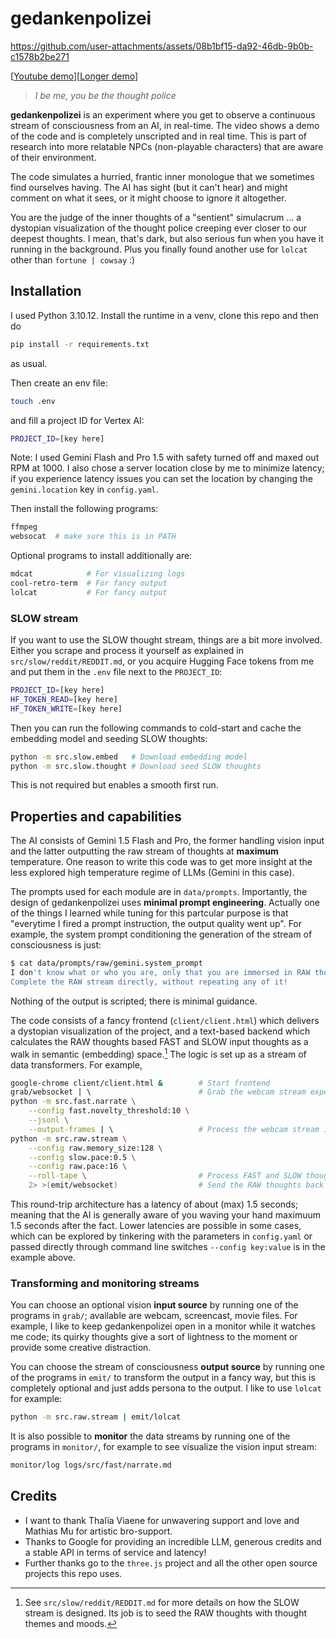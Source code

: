 # gedankenpolizei

https://github.com/user-attachments/assets/08b1bf15-da92-46db-9b0b-c1578b2be271

[[Youtube demo](https://www.youtube.com/watch?v=OIdcJpiyxC0)][[Longer demo](https://www.youtube.com/watch?v=JX2Fib6inp0)]

> *I be me, you be the thought police*

**gedankenpolizei** is an experiment where you get to observe a continuous stream of consciousness from an AI, in real-time. The video shows a demo of the code and is completely unscripted and in real time. This is part of research into more relatable NPCs (non-playable characters) that are aware of their environment.

The code simulates a hurried, frantic inner monologue that we sometimes find ourselves having. The AI has sight (but it can't hear) and might comment on what it sees, or it might choose to ignore it altogether.

You are the judge of the inner thoughts of a "sentient" simulacrum ... a dystopian visualization of the thought police creeping ever closer to our deepest thoughts. I mean, that's dark, but also serious fun when you have it running in the background. Plus you finally found another use for `lolcat` other than `fortune | cowsay` :)

## Installation

I used Python 3.10.12. Install the runtime in a venv, clone this repo and then do
```bash
pip install -r requirements.txt
```
as usual.

Then create an env file:
```bash
touch .env
```
and fill a project ID for Vertex AI:
```bash
PROJECT_ID=[key here]
```
Note: I used Gemini Flash and Pro 1.5 with safety turned off and maxed out RPM at 1000. I also chose a server location close by me to minimize latency; if you experience latency issues you can set the location by changing the `gemini.location` key in `config.yaml`.

Then install the following programs:
```bash
ffmpeg
websocat  # make sure this is in PATH
```

Optional programs to install additionally are:
```bash
mdcat            # For visualizing logs
cool-retro-term  # For fancy output
lolcat           # For fancy output
```

### SLOW stream

If you want to use the SLOW thought stream, things are a bit more involved. Either you scrape and process it yourself as explained in `src/slow/reddit/REDDIT.md`, or you acquire Hugging Face tokens from me and put them in the `.env` file next to the `PROJECT_ID`:
```bash
PROJECT_ID=[key here]
HF_TOKEN_READ=[key here]
HF_TOKEN_WRITE=[key here]
```
Then you can run the following commands to cold-start and cache the embedding model and seeding SLOW thoughts:
```bash
python -m src.slow.embed   # Download embedding model
python -m src.slow.thought # Download seed SLOW thoughts
```
This is not required but enables a smooth first run.

## Properties and capabilities

The AI consists of Gemini 1.5 Flash and Pro, the former handling vision input and the latter outputting the raw stream of thoughts at **maximum** temperature. One reason to write this code was to get more insight at the less explored high temperature regime of LLMs (Gemini in this case).

The prompts used for each module are in `data/prompts`. Importantly, the design of gedankenpolizei uses **minimal prompt engineering**. Actually one of the things I learned while tuning for this partcular purpose is that "everytime I fired a prompt instruction, the output quality went up". For example, the system prompt conditioning the generation of the stream of consciousness is just:
```bash
$ cat data/prompts/raw/gemini.system_prompt 
I don't know what or who you are, only that you are immersed in RAW thoughts that flow spontaneously from deeper SLOW and present FAST thoughts and moods.
Complete the RAW stream directly, without repeating any of it!
```
Nothing of the output is scripted; there is minimal guidance.

The code consists of a fancy frontend (`client/client.html`) which delivers a dystopian visualization of the project, and a text-based backend which calculates the RAW thoughts based FAST and SLOW input thoughts as a walk in semantic (embedding) space.[^1] The logic is set up as a stream of data transformers. For example,
```bash
google-chrome client/client.html &        # Start frontend
grab/websocket | \                        # Grab the webcam stream exposed by the frontend
python -m src.fast.narrate \
    --config fast.novelty_threshold:10 \
    --jsonl \
    --output-frames | \                   # Process the webcam stream in near-realtime into FAST thoughts
python -m src.raw.stream \
    --config raw.memory_size:128 \
    --config slow.pace:0.5 \
    --config raw.pace:16 \
    --roll-tape \                         # Process FAST and SLOW thoughts into RAW thoughts and visualize them
    2> >(emit/websocket)                  # Send the RAW thoughts back to the client
```
This round-trip architecture has a latency of about (max) 1.5 seconds; meaning that the AI is generally aware of you waving your hand maximuum 1.5 seconds after the fact. Lower latencies are possible in some cases, which can be explored by tinkering with the parameters in `config.yaml` or passed directly through command line switches `--config key:value` is in the example above.

[^1]: See `src/slow/reddit/REDDIT.md` for more details on how the SLOW stream is designed. Its job is to seed the RAW thoughts with thought themes and moods.

### Transforming and monitoring streams

You can choose an optional vision **input source** by running one of the programs in `grab/`; available are webcam, screencast, movie files. For example, I like to keep gedankenpolizei open in a monitor while it watches me code; its quirky thoughts give a sort of lightness to the moment or provide some creative distraction.

You can choose the stream of consciousness **output source** by running one of the programs in `emit/` to transform the output in a fancy way, but this is completely optional and just adds persona to the output. I like to use `lolcat` for example:
```bash
python -m src.raw.stream | emit/lolcat
```

It is also possible to **monitor** the data streams by running one of the programs in `monitor/`, for example to see visualize the vision input stream:
```bash
monitor/log logs/src/fast/narrate.md
```

## Credits

- I want to thank Thalïa Viaene for unwavering support and love and Mathias Mu for artistic bro-support.
- Thanks to Google for providing an incredible LLM, generous credits and a stable API in terms of service and latency!
- Further thanks go to the `three.js` project and all the other open source projects this repo uses.
